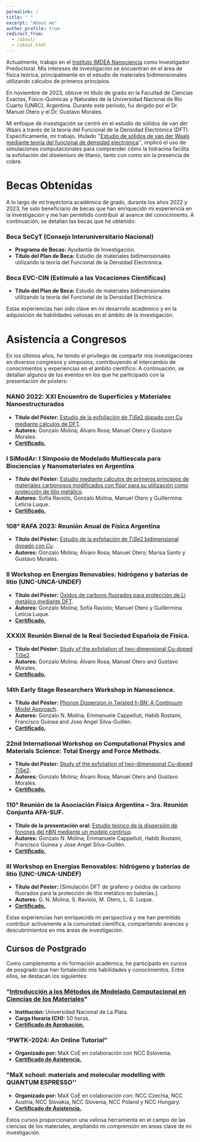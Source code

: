 ```yaml
---
permalink: /
title: " "
excerpt: "About me"
author_profile: true
redirect_from: 
  - /about/
  - /about.html
---
```


Actualmente, trabajo en el [Instituto IMDEA Nanociencia](https://www.nanociencia.imdea.org/es/) como Investigador Predoctoral. Mis intereses de investigación se encuentran en el área de física teórica, principalmente en el estudio de materiales bidimensionales utilizando cálculos de primeros principios.

En noviembre de 2023, obtuve mi título de grado en la Facultad de Ciencias Exactas, Físico-Químicas y Naturales de la Universidad Nacional de Río Cuarto (UNRC), Argentina. Durante este período, fui dirigido por el Dr. Manuel Otero y el Dr. Gustavo Morales.

Mi enfoque de investigación se centró en el estudio de sólidos de van der Waals a través de la teoría del Funcional de la Densidad Electrónica (DFT). Específicamente, mi trabajo, titulado ''[Estudio de sólidos de van der Waals mediante teoría del funcional de densidad electrónica](https://g98molina.github.io/files/Tesis_Molina.pdf)'', implicó el uso de simulaciones computacionales para comprender cómo la hidracina facilita la exfoliación del diseleniuro de titanio, tanto con como sin la presencia de cobre.

Becas Obtenidas
======
A lo largo de mi trayectoria académica de grado, durante los años 2022 y 2023, he sido beneficiario de becas que han enriquecido mi experiencia en la investigación y me han permitido contribuir al avance del conocimiento. A continuación, se detallan las becas que he obtenido:

### Beca SeCyT (Consejo Interuniversitario Nacional)
- **Programa de Becas:** Ayudantía de Investigación.
- **Título del Plan de Beca:** Estudio de materiales bidimensionales utilizando la teoría del Funcional de la Densidad Electrónica.

### Beca EVC-CIN (Estímulo a las Vocaciones Científicas)
- **Título del Plan de Beca:** Estudio de materiales bidimensionales utilizando la teoría del Funcional de la Densidad Electrónica.

Estas experiencias han sido clave en mi desarrollo académico y en la adquisición de habilidades valiosas en el ámbito de la investigación.

Asistencia a Congresos
======
En los últimos años, he tenido el privilegio de compartir mis investigaciones en diversos congresos y simposios, contribuyendo al intercambio de conocimientos y experiencias en el ámbito científico. A continuación, se detallan algunos de los eventos en los que he participado con la presentación de pósters:

### NANO 2022: XXI Encuentro de Superficies y Materiales Nanoestructurados
- **Título del Póster:** [Estudio de la exfoliación de 𝑇𝑖𝑆𝑒2 dopado con Cu mediante cálculos de DFT](https://g98molina.github.io/files/Resumen-NANO2022.pdf).
- **Autores:** Gonzalo Molina; Álvaro Rosa; Manuel Otero y Gustavo Morales.
- **[Certificado.](https://g98molina.github.io/files/certificados_NANO.pdf)**

### I SiModAr: I Simposio de Modelado Multiescala para Biociencias y Nanomateriales en Argentina
- **Título del Póster:** [Estudio mediante cálculos de primeros principios de materiales carbonosos modificados con flúor para su utilización como protección de litio metálico](https://g98molina.github.io/files/Resumen-SIMODAR2022.pdf).
- **Autores:** Sofía Raviolo, Gonzalo Molina, Manuel Otero y Guillermina Leticia Luque.
- **[Certificado.](https://g98molina.github.io/files/certificados_SIMODAR.pdf)**

### 108° RAFA 2023: Reunión Anual de Física Argentina
- **Título del Póster:** [Estudio de la exfoliación de 𝑇𝑖𝑆𝑒2 bidimensional dopado con 𝐶𝑢](https://g98molina.github.io/files/Rafa.pdf).
- **Autores:** Gonzalo Molina; Álvaro Rosa; Manuel Otero; Marisa Santo y Gustavo Morales. 

### II Workshop en Energías Renovables: hidrógeno y baterías de litio (UNC-UNCA-UNDEF)
- **Título del Póster:** [Óxidos de carbono fluorados para protección de Li metálico mediante DFT](https://g98molina.github.io/files/posterWER2023.pdf).
- **Autores:** Gonzalo Molina; Sofía  Raviolo; Manuel Otero y Guillermina Leticia Luque.
- **[Certificado.](https://g98molina.github.io/files/certificado_WER.pdf)**

### XXXIX Reunión Bienal de la Real Sociedad Española de Física.
- **Título del Póster:** [Study of the exfoliation of two-dimensional Cu-doped TiSe2](https://g98molina.github.io/files/BIENAL-abs.pdf).
- **Autores:** Gonzalo Molina; Álvaro Rosa; Manuel Otero and Gustavo Morales.
- **[Certificado.](https://g98molina.github.io/files/certificados_BIENAL.pdf)**

### 14th Early Stage Researchers Workshop in Nanoscience.
- **Título del Póster:** [Phonon Dispersion in Twisted h-BN: A Continuum Model Approach](https://g98molina.github.io/files/abstracts_book_14ESRW.pdf).
- **Autores:** Gonzalo N. Molina; Emmanuele Cappelluti, Habib Rostami, Francisco Guinea and Jose Angel Silva-Guillén.
- **[Certificado.](https://g98molina.github.io/files/PDFMailer.pdf)**

### 22nd International Workshop on Computational Physics and Materials Science: Total Energy and Force Methods.
- **Título del Póster:** [Study of the exfoliation of two-dimensional Cu-doped TiSe2](https://g98molina.github.io/files/Booklet_Post._Sessions_SMR4050.pdf).
- **Autores:** Gonzalo Molina; Álvaro Rosa; Manuel Otero and Gustavo Morales.
- **[Certificado.](https://g98molina.github.io/files/cert-ictp.pdf)**

### 110° Reunión de la Asociación Física Argentina – 3ra. Reunión Conjunta AFA-SUF.
- **Título de la presentación oral:** [Estudio teórico de la dispersión de fonones del hBN mediante un modelo continuo](https://g98molina.github.io/files/main-RAFASUF.pdf).
- **Autores:** Gonzalo N. Molina; Emmanuele Cappelluti, Habib Rostami, Francisco Guinea y Jose Angel Silva-Guillén.
- **[Certificado.](https://g98molina.github.io/files/RAFASUF2025.pdf)**

### III Workshop en Energías Renovables: hidrógeno y baterías de litio (UNC-UNCA-UNDEF)
- **Título del Póster:** [Simulación DFT de grafeno y óxidos de carbono fluorados para la protección de litio metálico en baterías.].
- **Autores:** G. N. Molina, S. Raviolo, M. Otero, L. G. Luque.
- **[Certificado.](https://g98molina.github.io/files/WER-2025.pdf)**

Estas experiencias han enriquecido mi perspectiva y me han permitido contribuir activamente a la comunidad científica, compartiendo avances y descubrimientos en mis áreas de investigación.

Cursos de Postgrado
------
Como complemento a mi formación académica, he participado en cursos de posgrado que han fortalecido mis habilidades y conocimientos. Entre ellos, se destacan los siguientes:

### “[Introducción a los Métodos de Modelado Computacional en Ciencias de los Materiales](https://g98molina.github.io/files/Programa_Curso-Introd.Modelado.Computacional.pdf)”
- **Institución:** Universidad Nacional de La Plata.
- **Carga Horaria (CH):** 50 horas.
- **[Certificado de Aprobación.](https://g98molina.github.io/files/cert-DFT.pdf)**

### “PWTK–2024: An Online Tutorial”
- **Organizado por:** MaX CoE en colaboración con NCC Eslovenia.
- **[Certificado de Asistencia.](https://g98molina.github.io/files/GonzaloMolina_certificate-PWTK.pdf)**

### "MaX school: materials and molecular modelling with QUANTUM ESPRESSO''
- **Organizado por:** MaX CoE en colaboración con: NCC Czechia, NCC Austria, NCC Slovakia, NCC Slovenia, NCC Poland y NCC Hungary.
- **[Certificado de Asistencia.](https://g98molina.github.io/files/MaX_school-Molina.pdf)**

Estos cursos proporcionaron una valiosa herramienta en el campo de las ciencias de los materiales, ampliando mi comprensión en áreas clave de mi investigación.
